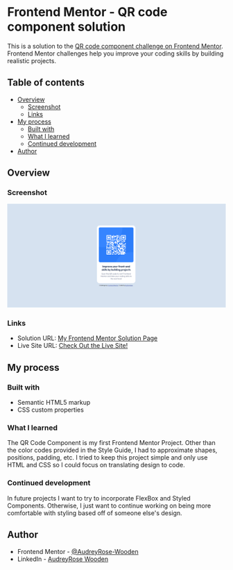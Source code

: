 # Frontend Mentor - QR code component solution

This is a solution to the [QR code component challenge on Frontend Mentor](https://www.frontendmentor.io/challenges/qr-code-component-iux_sIO_H). Frontend Mentor challenges help you improve your coding skills by building realistic projects.

## Table of contents

- [Overview](#overview)
  - [Screenshot](#screenshot)
  - [Links](#links)
- [My process](#my-process)
  - [Built with](#built-with)
  - [What I learned](#what-i-learned)
  - [Continued development](#continued-development)
- [Author](#author)

## Overview

### Screenshot

![](./project-screenshot.png)

### Links

- Solution URL: [My Frontend Mentor Solution Page](https://www.frontendmentor.io/solutions/simple-implementation-of-qr-code-component-aSkfJI1wc-)
- Live Site URL: [Check Out the Live Site!](https://audreyrose-wooden.github.io/QR-Component/)

## My process

### Built with

- Semantic HTML5 markup
- CSS custom properties

### What I learned

The QR Code Component is my first Frontend Mentor Project. Other than the color codes provided in the Style Guide, I had to approximate shapes, positions, padding, etc. I tried to keep this project simple and only use HTML and CSS so I could focus on translating design to code.

### Continued development

In future projects I want to try to incorporate FlexBox and Styled Components. Otherwise, I just want to continue working on being more comfortable with styling based off of someone else's design.

## Author

- Frontend Mentor - [@AudreyRose-Wooden](https://www.frontendmentor.io/profile/AudreyRose-Wooden)
- LinkedIn - [AudreyRose Wooden](https://www.linkedin.com/in/audreyrose-wodoen)
